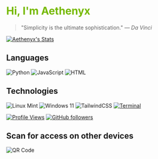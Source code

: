 # <span style="color: #76B900;">Hi, I'm Aethenyx</span>
<!-- Refresh daily via GitHub Actions -->
> "Simplicity is the ultimate sophistication." — *Da Vinci*

[![Aethenyx's Stats](https://github-readme-stats.vercel.app/api?username=Aethenyx&show_icons=true&theme=radical)](https://github.com/Aethenyx)

## Languages
![Python](https://img.shields.io/badge/Python-000000?style=for-the-badge&logo=python&logoColor=FFD43B)
![JavaScript](https://img.shields.io/badge/JavaScript-F7DF1E?style=for-the-badge&logo=javascript&logoColor=black)
![HTML](https://img.shields.io/badge/HTML-orange?style=for-the-badge&logo=HTML&logoColor=black)

## Technologies
![Linux Mint](https://img.shields.io/badge/Linux_Mint-87CF3E?style=for-the-badge&logo=linux-mint&logoColor=black)
![Windows 11](https://img.shields.io/badge/Windows_11-0078D6?style=for-the-badge&logo=windows-11&logoColor=white)
![TailwindCSS](https://img.shields.io/badge/TailwindCSS-38B2AC?style=for-the-badge&logo=tailwind-css&logoColor=white)
[![Terminal](https://img.shields.io/badge/TERMINAL-%234EAA25?style=for-the-badge&logo=gnu-bash&logoColor=white)](https://github.com/Aethenyx)

[![Profile Views](https://komarev.com/ghpvc/?username=Aethenyx&color=blue)](https://github.com/Aethenyx)
[![GitHub followers](https://img.shields.io/github/followers/Aethenyx?label=Follow&style=social)](https://github.com/Aethenyx)

## Scan for access on other devices
![QR Code](https://api.qrserver.com/v1/create-qr-code/?size=150x150&data=https://github.com/Aethenyx)
